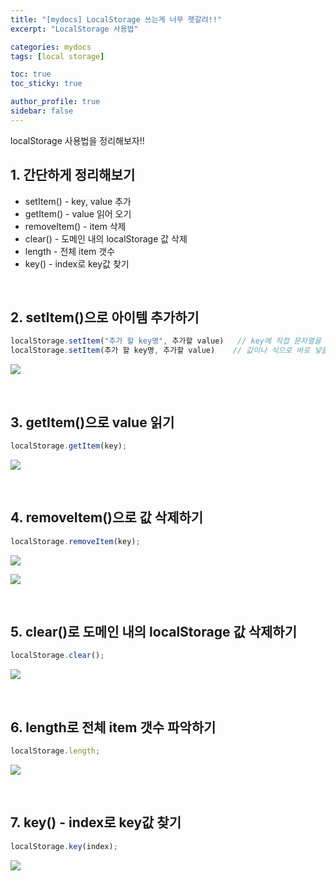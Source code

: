 ```yaml
---
title: "[mydocs] LocalStorage 쓰는게 너무 헷갈려!!"
excerpt: "LocalStorage 사용법"

categories: mydocs
tags: [local storage]

toc: true
toc_sticky: true

author_profile: true
sidebar: false
---
```


localStorage 사용법을 정리해보자!!
<br>

## 1. 간단하게 정리해보기

- setItem() - key, value 추가
- getItem() - value 읽어 오기
- removeItem() - item 삭제
- clear() - 도메인 내의 localStorage 값 삭제
- length - 전체 item 갯수
- key() - index로 key값 찾기

<br>

## 2. setItem()으로 아이템 추가하기

```jsx
localStorage.setItem("추가 할 key명", 추가할 value)   // key에 직접 문자열을 넣고 싶을 때
localStorage.setItem(추가 할 key명, 추가할 value)	  // 값이나 식으로 바로 넣을 때
```

<p><img src='https://velog.velcdn.com/images/hyeun427/post/e4f29d81-9a40-4571-8b0e-1acdeebebebe/image.png'></p>

<br>

## 3. getItem()으로 value 읽기

```jsx
localStorage.getItem(key);
```

<p><img src='https://velog.velcdn.com/images/hyeun427/post/3ab90f36-4707-4d8b-b91b-72b9f57ec522/image.png'></p>

<br>

## 4. removeItem()으로 값 삭제하기

```jsx
localStorage.removeItem(key);
```

<p><img src='https://velog.velcdn.com/images/hyeun427/post/ff6e48f8-a240-4d01-b326-597faed45d3b/image.png'></p>

<p><img src='https://velog.velcdn.com/images/hyeun427/post/65db8c6f-916c-4df0-b297-af0e84fcff50/image.png'></p>

<br>

## 5. clear()로 도메인 내의 localStorage 값 삭제하기

```jsx
localStorage.clear();
```

<p><img src='https://velog.velcdn.com/images/hyeun427/post/156251d0-0d6c-42e6-8ca5-afe7ab2856c8/image.png'></p>

<br>

## 6. length로 전체 item 갯수 파악하기

```jsx
localStorage.length;
```

<p><img src='https://velog.velcdn.com/images/hyeun427/post/a0b8c15c-f7e9-40cd-ba04-8973d5f07317/image.png'></p>

<br>

## 7. key() - index로 key값 찾기

```jsx
localStorage.key(index);
```

<p><img src='https://velog.velcdn.com/images/hyeun427/post/c1af886b-b0bd-41cc-b0d6-c8e62a7e4619/image.png'></p>
